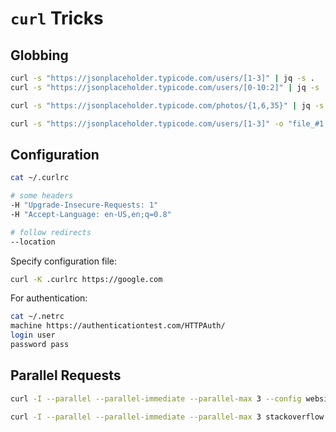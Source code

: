 # `curl` Tricks

## Globbing

```bash
curl -s "https://jsonplaceholder.typicode.com/users/[1-3]" | jq -s .
curl -s "https://jsonplaceholder.typicode.com/users/[0-10:2]" | jq -s .

curl -s "https://jsonplaceholder.typicode.com/photos/{1,6,35}" | jq -s .

curl -s "https://jsonplaceholder.typicode.com/users/[1-3]" -o "file_#1.json"
```

## Configuration 

```bash
cat ~/.curlrc

# some headers
-H "Upgrade-Insecure-Requests: 1"
-H "Accept-Language: en-US,en;q=0.8"

# follow redirects
--location
```

Specify configuration file:
```bash
curl -K .curlrc https://google.com
```

For authentication:
```bash
cat ~/.netrc
machine https://authenticationtest.com/HTTPAuth/
login user
password pass
```

## Parallel Requests

```bash
curl -I --parallel --parallel-immediate --parallel-max 3 --config websites.txt

curl -I --parallel --parallel-immediate --parallel-max 3 stackoverflow.com google.com example.com
```
